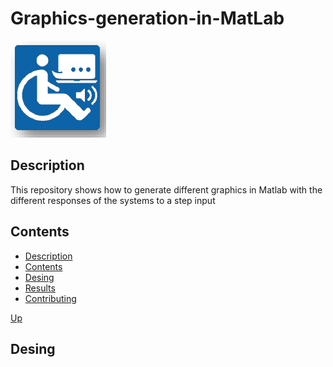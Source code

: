 <a name="top"></a>
# Graphics-generation-in-MatLab
![MatLab](https://github.com/FreakJazz/COMMUNICATION-PROTOTYPE-FOR-PEOPLE-WITH-ENGINE-NEURON-DISEASES-ACAT-/blob/master/images/ACAT.PNG)

<a name="item1"></a>
## Description
This repository shows how to generate different graphics in Matlab with the different responses of the systems to a step input

<a name="item2"></a>
## Contents
- [Description](#item1)
- [Contents](#item2)
- [Desing](#item3)
- [Results](#item4)
- [Contributing](#item5)

[Up](#top)

<a name="item2"></a>
## Desing

